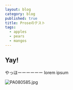 ```yaml
---
layout: blog
category: blog
published: true
title: Proseのテスト
tags:
  - apples
  - pears
  - mangos
---
```

## Yay!

やっほーーーーーー
lorem ipsum

![PA080585.jpg]({{site.baseurl}}/media/PA080585.jpg)
